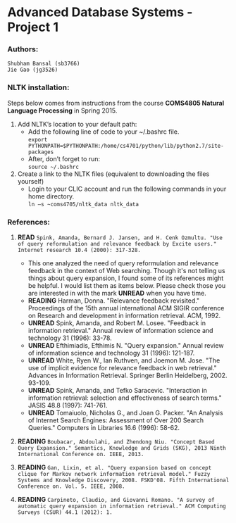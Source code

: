 # Advanced Database Systems - Project 1
### Authors: 
	Shubham Bansal (sb3766)
	Jie Gao (jg3526)

### NLTK installation:
Steps below comes from instructions from the course **COMS4805 Natural Language Processing** in Spring 2015.

1. Add NLTK’s location to your default path:
	* Add the following line of code to your ~/.bashrc file.<br />
	```export PYTHONPATH=$PYTHONPATH:/home/cs4701/python/lib/python2.7/site-packages```
	* After, don’t forget to run: <br />
	```source ~/.bashrc```
2. Create a link to the NLTK files (equivalent to downloading the files yourself)
	* Login to your CLIC account and run the following commands in your home directory.<br />
	```ln –s ~coms4705/nltk_data nltk_data```
	
### References:
1. **READ** ```Spink, Amanda, Bernard J. Jansen, and H. Cenk Ozmultu. "Use of query reformulation and relevance feedback by Excite users." Internet research 10.4 (2000): 317-328.```
	* This one analyzed the need of query reformulation and relevance feedback in the context of Web searching. Though it's not telling us things about query expansion, I found some of its references might be helpful. I would list them as items below. Please check those you are interested in with the mark **UNREAD** when you have time.
	* **READING** Harman, Donna. "Relevance feedback revisited." Proceedings of the 15th annual international ACM SIGIR conference on Research and development in information retrieval. ACM, 1992.
	* **UNREAD** Spink, Amanda, and Robert M. Losee. "Feedback in information retrieval." Annual review of information science and technology 31 (1996): 33-78.
	* **UNREAD** Efthimiadis, Efthimis N. "Query expansion." Annual review of information science and technology 31 (1996): 121-187.
	* **UNREAD** White, Ryen W., Ian Ruthven, and Joemon M. Jose. "The use of implicit evidence for relevance feedback in web retrieval." Advances in Information Retrieval. Springer Berlin Heidelberg, 2002. 93-109.
	* **UNREAD** Spink, Amanda, and Tefko Saracevic. "Interaction in information retrieval: selection and effectiveness of search terms." JASIS 48.8 (1997): 741-761.
	* **UNREAD** Tomaiuolo, Nicholas G., and Joan G. Packer. "An Analysis of Internet Search Engines: Assessment of Over 200 Search Queries." Computers in Libraries 16.6 (1996): 58-62.

2. **READING** ```Boubacar, Abdoulahi, and Zhendong Niu. "Concept Based Query Expansion." Semantics, Knowledge and Grids (SKG), 2013 Ninth International Conference on. IEEE, 2013.```

3. **READING** ```Gan, Lixin, et al. "Query expansion based on concept clique for Markov network information retrieval model." Fuzzy Systems and Knowledge Discovery, 2008. FSKD'08. Fifth International Conference on. Vol. 5. IEEE, 2008.```

4. **READING** ```Carpineto, Claudio, and Giovanni Romano. "A survey of automatic query expansion in information retrieval." ACM Computing Surveys (CSUR) 44.1 (2012): 1.```
